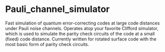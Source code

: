 # Pauli_channel_simulator
Fast simulation of quantum error-correcting codes at large code distances under Pauli noise channels.
Operates atop your favorite Clifford simulator, which is used to simulate the parity check circuits of the code at a small (fixed) code distance.
Currently written for rotated surface code with the most basic form of parity check circuits.
